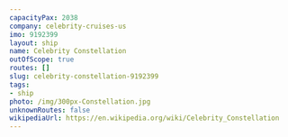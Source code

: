 ```yaml
---
capacityPax: 2038
company: celebrity-cruises-us
imo: 9192399
layout: ship
name: Celebrity Constellation
outOfScope: true
routes: []
slug: celebrity-constellation-9192399
tags:
- ship
photo: /img/300px-Constellation.jpg
unknownRoutes: false
wikipediaUrl: https://en.wikipedia.org/wiki/Celebrity_Constellation
---
```

